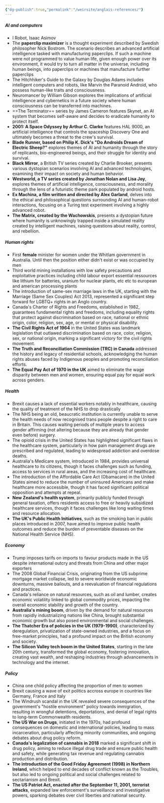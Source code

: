 ```yaml
---
{"dg-publish":true,"permalink":"/weirsite/anglais-references/"}
---
```


##### AI and computers 
- I Robot, Isaac Asimov
- The **paperclip maximizer** is a thought experiment described by Swedish philosopher Nick Bostrom. The scenario describes an advanced artificial intelligence tasked with manufacturing paperclips. If such a machine were not programmed to value human life, given enough power over its environment, it would try to turn all matter in the universe, including human beings, into paperclips or machines that manufacture further paperclips
- The Hitchhiker's Guide to the Galaxy by Douglas Adams includes intelligent computers and robots, like Marvin the Paranoid Android, who possess human-like traits and consciousness.
- Neuromancer by William Gibson explores the implications of artificial intelligence and cybernetics in a future society where human consciousness can be transferred into machines.
- ==The Terminator== series by James Cameron features Skynet, an AI system that becomes self-aware and decides to eradicate humanity to protect itself.
- **2001: A Space Odyssey by Arthur C. Clarke** features HAL 9000, an artificial intelligence that controls the spaceship Discovery One and ultimately becomes a threat to the crew's survival.
- **Blade Runner, based on Philip K. Dick's "Do Androids Dream of Electric Sheep?"** explores themes of AI and humanity through the story of replicants, bio-engineered beings, and their struggle for identity and survival.
- **Black Mirror**, a British TV series created by Charlie Brooker, presents various dystopian scenarios involving AI and advanced technologies, examining their impact on society and human behavior.
- **Westworld, a TV series created by Jonathan Nolan and Lisa Joy**, explores themes of artificial intelligence, consciousness, and morality through the lens of a futuristic theme park populated by android hosts.
- **Ex Machina, a film written and directed by Alex Garland**, delves into the ethical and philosophical questions surrounding AI and human-robot interactions, focusing on a Turing test experiment involving a highly advanced robot.
- **The Matrix, created by the Wachowskis**, presents a dystopian future where humanity is unknowingly trapped inside a simulated reality created by intelligent machines, raising questions about reality, control, and rebellion.


##### Human rights
- First **female** minister for women under the Whitlam government in Australia. Until then the position either didn't exist or was occupied by men
- Third world mining installations with low safety precautions and exploitative practices including child labour export essential ressources like lithium for batteries, uranium for nuclear plants, etc etc to european and american processing plants 
- The introduction of same-sex marriage laws in the UK, starting with the Marriage (Same Sex Couples) Act 2013, represented a significant step forward for LGBTQ+ rights in an Anglo country.
- Canada's Charter of Rights and Freedoms, established in 1982, guarantees fundamental rights and freedoms, including equality rights that protect against discrimination based on race, national or ethnic origin, color, religion, sex, age, or mental or physical disability.
- **The Civil Rights Act of 1964** in the United States was landmark legislation that outlawed discrimination based on race, color, religion, sex, or national origin, marking a significant victory for the civil rights movement.
- **The Truth and Reconciliation Commission (TRC) in Canada** addressed the history and legacy of residential schools, acknowledging the human rights abuses faced by Indigenous peoples and promoting reconciliation efforts.
- **The Equal Pay Act of 1970 in the UK** aimed to eliminate the wage disparity between men and women, ensuring equal pay for equal work across genders.

##### Health
- Brexit causes a lack of essential workers notably in healthcare, causing the quality of treatment of the NHS to drop drastically
- The NHS being an old, beaucratic institution is currently unable to serve the health needs of now recognised trans people despite a right to care in Britain. This causes waiting periods of multiple years to access gender affirming (not altering because they are already that gender even before) surgery. 
- The opioid crisis in the United States has highlighted significant flaws in the healthcare system, particularly in how pain management drugs are prescribed and regulated, leading to widespread addiction and overdose deaths.
- Australia's Medicare system, introduced in 1984, provides universal healthcare to its citizens, though it faces challenges such as funding, access to services in rural areas, and the increasing cost of healthcare.
- The introduction of the Affordable Care Act (Obamacare) in the United States aimed to reduce the number of uninsured Americans and make healthcare more accessible, though it has faced significant political opposition and attempts at repeal.
- **New Zealand's health system**, primarily publicly funded through general taxation, offers residents access to free or heavily subsidized healthcare services, though it faces challenges like long waiting times and resource allocation.
- **The UK's Public Health Initiatives**, such as the smoking ban in public places introduced in 2007, have aimed to improve public health outcomes and reduce the burden of preventable diseases on the National Health Service (NHS).

##### Economy
- Trump imposes tarifs on imports to favour products made in the US despite international outcry and threats from China and other major exporters
- The 2008 Global Financial Crisis, originating from the US subprime mortgage market collapse, led to severe worldwide economic downturns, massive bailouts, and a reevaluation of financial regulations and practices.
- Canada's reliance on natural resources, such as oil and lumber, creates economic volatility linked to global commodity prices, impacting the overall economic stability and growth of the country.
- **Australia's mining boom**, driven by the demand for natural resources from rapidly industrializing nations like China, brought substantial economic growth but also posed environmental and social challenges.
- **The Thatcher Era of policies in the UK (1979-1990)**, characterized by deregulation, privatization of state-owned industries, and a focus on free-market principles, had a profound impact on the British economy and society.
- **The Silicon Valley tech boom in the United States**, starting in the late 20th century, transformed the global economy, fostering innovation, creating vast wealth, and reshaping industries through advancements in technology and the internet.

##### Policy
- China one child policy affecting the proportion of men to women
- Brexit causing a wave of exit politics accross europe in countries like Germany, France and Italy
- The Windrush scandal in the UK revealed severe consequences of the government's "hostile environment" policy towards immigration, resulting in wrongful detentions, deportations, and denial of legal rights to long-term Commonwealth residents.
- **The US War on Drugs**, initiated in the 1970s, had profound consequences on domestic and international policies, leading to mass incarceration, particularly affecting minority communities, and ongoing debates about drug policy reform.
-  **Canada's legalization of cannabis in 2018** marked a significant shift in drug policy, aiming to reduce illegal drug trade and ensure public health and safety, while generating tax revenue and regulating cannabis production and distribution.
- **The introduction of the Good Friday Agreement (1998) in Northern Ireland**, which helped to end decades of conflict known as the Troubles, but also led to ongoing political and social challenges related to sectarianism and Brexit.
- **The US Patriot Act, enacted after the September 11, 2001, terrorist attacks**, expanded law enforcement's surveillance and investigative powers, sparking debates over civil liberties and national security.